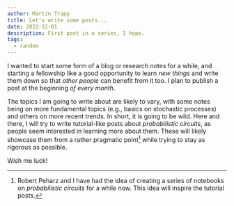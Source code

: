 ```yaml
---
author: Martin Trapp
title: Let's write some posts... 
date: 2022-12-01
description: First post in a series, I hope.
tags: 
  - random
---
```


I wanted to start some form of a blog or research notes for a while, and starting a fellowship like a good opportunity to learn *new things* and write them down so that *other people* can benefit from it too.
I plan to publish a post at the beginning *of every month*.

The topics I am going to write about are likely to vary, with some notes being on more fundamental topics (e.g., basics on stochastic processes) and others on more recent trends. In short, it is going to be wild. Here and there, I will try to write tutorial-like posts about *probabilistic circuits*, as people seem interested in learning more about them. These will likely showcase them from a rather pragmatic point[^1] while trying to stay as rigorous as possible.

Wish me luck!

[^1]: Robert Peharz and I have had the idea of creating a series of notebooks on *probabilistic circuits* for a while now. This idea will inspire the tutorial posts.
